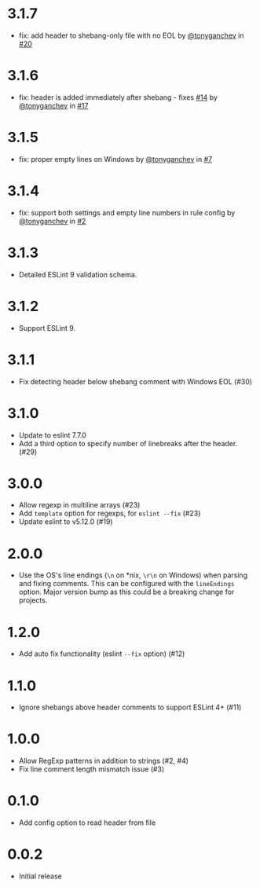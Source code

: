 # 3.1.7

* fix: add header to shebang-only file with no EOL by [@tonyganchev](https://github.com/tonyganchev) in [#20](https://github.com/tonyganchev/eslint-plugin-header/pull/20)

# 3.1.6

* fix: header is added immediately after shebang - fixes [#14](https://github.com/tonyganchev/eslint-plugin-header/issues/14) by [@tonyganchev](https://github.com/tonyganchev) in [#17](https://github.com/tonyganchev/eslint-plugin-header/pull/17)
# 3.1.5

* fix: proper empty lines on Windows by [@tonyganchev](https://github.com/tonyganchev) in [#7](https://github.com/tonyganchev/eslint-plugin-header/pull/7)

# 3.1.4

* fix: support both settings and empty line numbers in rule config by [@tonyganchev](https://github.com/tonyganchev) in [#2](https://github.com/tonyganchev/eslint-plugin-header/pull/2)

# 3.1.3

* Detailed ESLint 9 validation schema.

# 3.1.2

* Support ESLint 9.

# 3.1.1

* Fix detecting header below shebang comment with Windows EOL (#30)

# 3.1.0

* Update to eslint 7.7.0
* Add a third option to specify number of linebreaks after the header. (#29)

# 3.0.0

* Allow regexp in multiline arrays (#23)
* Add `template` option for regexps, for `eslint --fix` (#23)
* Update eslint to v5.12.0 (#19)

# 2.0.0

* Use the OS's line endings (`\n` on *nix, `\r\n` on Windows) when parsing and fixing comments. This can be configured with the `lineEndings` option. Major version bump as this could be a breaking change for projects.

# 1.2.0

* Add auto fix functionality (eslint `--fix` option) (#12)

# 1.1.0

* Ignore shebangs above header comments to support ESLint 4+ (#11)

# 1.0.0

* Allow RegExp patterns in addition to strings (#2, #4)
* Fix line comment length mismatch issue (#3)

# 0.1.0

* Add config option to read header from file

# 0.0.2

* Initial release
